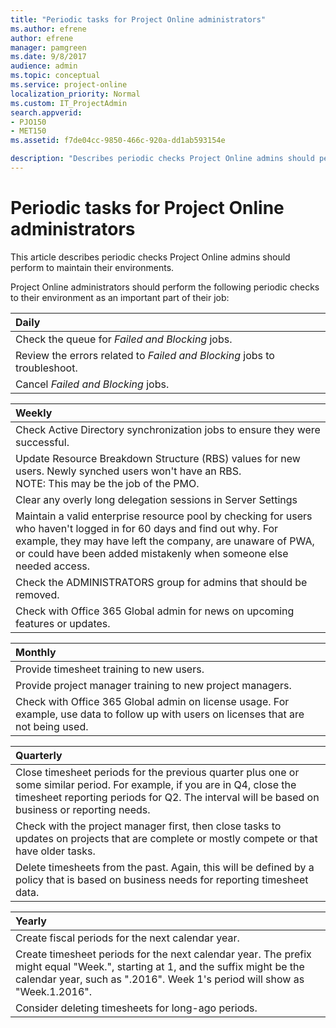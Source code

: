 ```yaml
---
title: "Periodic tasks for Project Online administrators"
ms.author: efrene
author: efrene
manager: pamgreen
ms.date: 9/8/2017
audience: admin
ms.topic: conceptual
ms.service: project-online
localization_priority: Normal
ms.custom: IT_ProjectAdmin
search.appverid: 
- PJO150
- MET150
ms.assetid: f7de04cc-9850-466c-920a-dd1ab593154e

description: "Describes periodic checks Project Online admins should perform to maintain their environments."
---
```


# Periodic tasks for Project Online administrators

This article describes periodic checks Project Online admins should perform to maintain their environments.
  
Project Online administrators should perform the following periodic checks to their environment as an important part of their job:
  
|**Daily**|
|:-----|
|Check the queue for  *Failed and Blocking*  jobs.  <br/> |
|Review the errors related to  *Failed and Blocking*  jobs to troubleshoot.  <br/> |
|Cancel  *Failed and Blocking*  jobs.  <br/> |
   
|**Weekly**|
|:-----|
|Check Active Directory synchronization jobs to ensure they were successful.  <br/> |
|Update Resource Breakdown Structure (RBS) values for new users. Newly synched users won't have an RBS.  <br/>  NOTE: This may be the job of the PMO.           |
|Clear any overly long delegation sessions in Server Settings | Delete Enterprise Objects | User Delegation.  <br/> |
|Maintain a valid enterprise resource pool by checking for users who haven't logged in for 60 days and find out why. For example, they may have left the company, are unaware of PWA, or could have been added mistakenly when someone else needed access.  <br/> |
|Check the ADMINISTRATORS group for admins that should be removed.  <br/> |
|Check with Office 365 Global admin for news on upcoming features or updates.  <br/> |
   
|**Monthly**|
|:-----|
|Provide timesheet training to new users.  <br/> |
|Provide project manager training to new project managers.  <br/> |
|Check with Office 365 Global admin on license usage. For example, use data to follow up with users on licenses that are not being used.  <br/> |
   
|**Quarterly**|
|:-----|
|Close timesheet periods for the previous quarter plus one or some similar period. For example, if you are in Q4, close the timesheet reporting periods for Q2. The interval will be based on business or reporting needs.  <br/> |
|Check with the project manager first, then close tasks to updates on projects that are complete or mostly compete or that have older tasks.  <br/> |
|Delete timesheets from the past. Again, this will be defined by a policy that is based on business needs for reporting timesheet data.  <br/> |
   
|**Yearly**|
|:-----|
|Create fiscal periods for the next calendar year.  <br/> |
|Create timesheet periods for the next calendar year. The prefix might equal "Week.", starting at 1, and the suffix might be the calendar year, such as ".2016". Week 1's period will show as "Week.1.2016".  <br/> |
|Consider deleting timesheets for long-ago periods.  <br/> |
   

